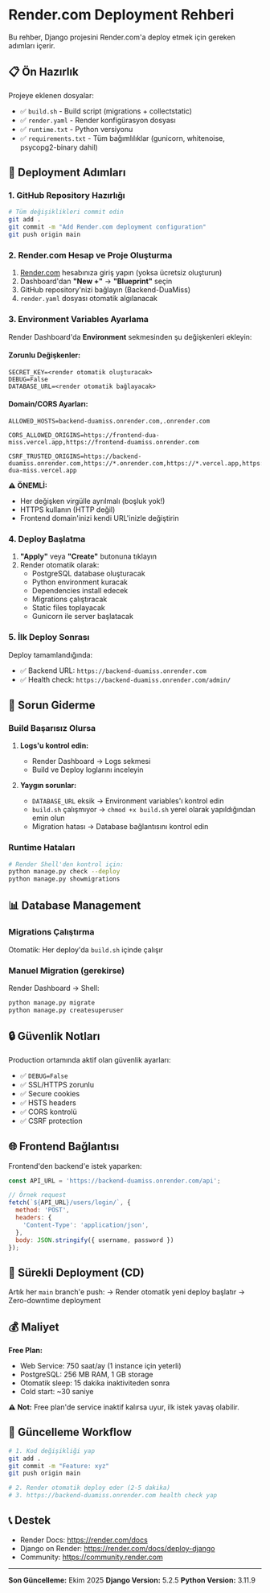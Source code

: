 # Render.com Deployment Rehberi

Bu rehber, Django projesini Render.com'a deploy etmek için gereken adımları içerir.

## 📋 Ön Hazırlık

Projeye eklenen dosyalar:
- ✅ `build.sh` - Build script (migrations + collectstatic)
- ✅ `render.yaml` - Render konfigürasyon dosyası
- ✅ `runtime.txt` - Python versiyonu
- ✅ `requirements.txt` - Tüm bağımlılıklar (gunicorn, whitenoise, psycopg2-binary dahil)

## 🚀 Deployment Adımları

### 1. GitHub Repository Hazırlığı

```bash
# Tüm değişiklikleri commit edin
git add .
git commit -m "Add Render.com deployment configuration"
git push origin main
```

### 2. Render.com Hesap ve Proje Oluşturma

1. [Render.com](https://render.com) hesabınıza giriş yapın (yoksa ücretsiz oluşturun)
2. Dashboard'dan **"New +"** → **"Blueprint"** seçin
3. GitHub repository'nizi bağlayın (Backend-DuaMiss)
4. `render.yaml` dosyası otomatik algılanacak

### 3. Environment Variables Ayarlama

Render Dashboard'da **Environment** sekmesinden şu değişkenleri ekleyin:

#### Zorunlu Değişkenler:
```
SECRET_KEY=<render otomatik oluşturacak>
DEBUG=False
DATABASE_URL=<render otomatik bağlayacak>
```

#### Domain/CORS Ayarları:
```
ALLOWED_HOSTS=backend-duamiss.onrender.com,.onrender.com

CORS_ALLOWED_ORIGINS=https://frontend-dua-miss.vercel.app,https://frontend-duamiss.onrender.com

CSRF_TRUSTED_ORIGINS=https://backend-duamiss.onrender.com,https://*.onrender.com,https://*.vercel.app,https://frontend-dua-miss.vercel.app
```

**⚠️ ÖNEMLİ:** 
- Her değişken virgülle ayrılmalı (boşluk yok!)
- HTTPS kullanın (HTTP değil)
- Frontend domain'inizi kendi URL'inizle değiştirin

### 4. Deploy Başlatma

1. **"Apply"** veya **"Create"** butonuna tıklayın
2. Render otomatik olarak:
   - PostgreSQL database oluşturacak
   - Python environment kuracak
   - Dependencies install edecek
   - Migrations çalıştıracak
   - Static files toplayacak
   - Gunicorn ile server başlatacak

### 5. İlk Deploy Sonrası

Deploy tamamlandığında:
- ✅ Backend URL: `https://backend-duamiss.onrender.com`
- ✅ Health check: `https://backend-duamiss.onrender.com/admin/`

## 🔧 Sorun Giderme

### Build Başarısız Olursa

1. **Logs'u kontrol edin:**
   - Render Dashboard → Logs sekmesi
   - Build ve Deploy loglarını inceleyin

2. **Yaygın sorunlar:**
   - `DATABASE_URL` eksik → Environment variables'ı kontrol edin
   - `build.sh` çalışmıyor → `chmod +x build.sh` yerel olarak yapıldığından emin olun
   - Migration hatası → Database bağlantısını kontrol edin

### Runtime Hataları

```bash
# Render Shell'den kontrol için:
python manage.py check --deploy
python manage.py showmigrations
```

## 📊 Database Management

### Migrations Çalıştırma
Otomatik: Her deploy'da `build.sh` içinde çalışır

### Manuel Migration (gerekirse)
Render Dashboard → Shell:
```bash
python manage.py migrate
python manage.py createsuperuser
```

## 🔒 Güvenlik Notları

Production ortamında aktif olan güvenlik ayarları:
- ✅ `DEBUG=False`
- ✅ SSL/HTTPS zorunlu
- ✅ Secure cookies
- ✅ HSTS headers
- ✅ CORS kontrolü
- ✅ CSRF protection

## 🌐 Frontend Bağlantısı

Frontend'den backend'e istek yaparken:
```javascript
const API_URL = 'https://backend-duamiss.onrender.com/api';

// Örnek request
fetch(`${API_URL}/users/login/`, {
  method: 'POST',
  headers: {
    'Content-Type': 'application/json',
  },
  body: JSON.stringify({ username, password })
});
```

## 📝 Sürekli Deployment (CD)

Artık her `main` branch'e push:
→ Render otomatik yeni deploy başlatır
→ Zero-downtime deployment

## 💰 Maliyet

**Free Plan:**
- Web Service: 750 saat/ay (1 instance için yeterli)
- PostgreSQL: 256 MB RAM, 1 GB storage
- Otomatik sleep: 15 dakika inaktiviteden sonra
- Cold start: ~30 saniye

**⚠️ Not:** Free plan'de service inaktif kalırsa uyur, ilk istek yavaş olabilir.

## 🔄 Güncelleme Workflow

```bash
# 1. Kod değişikliği yap
git add .
git commit -m "Feature: xyz"
git push origin main

# 2. Render otomatik deploy eder (2-5 dakika)
# 3. https://backend-duamiss.onrender.com health check yap
```

## 📞 Destek

- Render Docs: https://render.com/docs
- Django on Render: https://render.com/docs/deploy-django
- Community: https://community.render.com

---

**Son Güncelleme:** Ekim 2025
**Django Version:** 5.2.5
**Python Version:** 3.11.9
